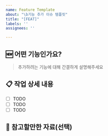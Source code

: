 ```yaml
---
name: Feature Template
about: "\b기능 추가 이슈 템플릿"
title: "[FEAT]"
labels: ''
assignees: ''

---
```


## 🆕 어떤 기능인가요?

> 추가하려는 기능에 대해 간결하게 설명해주세요

## 📋 작업 상세 내용

- [ ] TODO
- [ ] TODO
- [ ] TODO

## 📃 참고할만한 자료(선택)
